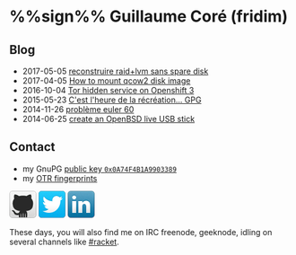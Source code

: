 %%sign%%
Guillaume Coré (fridim)
=======================

Blog
--------

* 2017-05-05 [reconstruire raid+lvm sans spare disk](notes/20170505-lvm.html)
* 2017-04-05 [How to mount qcow2 disk image](notes/mount_qcow2.html)
* 2016-10-04 [Tor hidden service on Openshift 3](notes/tor_hidden_service_on_openshift_3.html)
* 2015-05-23 [C'est l'heure de la récréation… GPG](notes/gpg_recreation.html)
* 2014-11-26 [problème euler 60](https://gist.github.com/fridim/0250192c183256e8744f)
* 2014-06-25 [create an OpenBSD live USB stick](notes/livebsd.html)

Contact
-------

* my GnuPG [public key <code>0x0A74F4B1A9903389</code>](files/0x0A74F4B1A9903389.asc.txt)
* my [OTR fingerprints](files/otr.clearsigned.txt)

[![github](images/github-48x48.png)](http://github.com/fridim)
[![twitter](images/twitter-48x48.png)](https://twitter.com/fridim)
[![linkedin](images/linkedin-48x48.png)](http://www.linkedin.com/in/guillaumecore)

These days, you will also find me on IRC freenode, geeknode, idling on several channels like
[#racket](http://en.wikipedia.org/wiki/Racket_(programming_language)).
